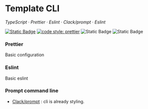 # Template CLI

_TypeScript · Prettier · Eslint · Clack/prompt · Eslint_

[![Static Badge](https://img.shields.io/badge/pnpm-v8.15.1-blue)](https://pnpm.io/fr/)
[![code style: prettier](https://img.shields.io/badge/code_style-prettier-ff69b4.svg?style=flat-square)](https://github.com/prettier/prettier)
![Static Badge](https://img.shields.io/badge/code_quality-eslint-green)
![Static Badge](https://img.shields.io/badge/template-starter-violet)

### Prettier

Basic configuration

### Eslint

Basic eslint

### Prompt command line

- [Clack/prompt](https://github.com/natemoo-re/clack/tree/main/packages/prompts#readme) : cli is already styling.
